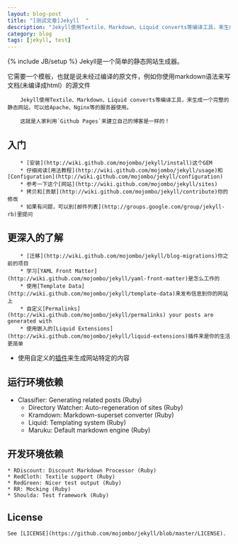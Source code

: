 ```yaml
---
layout: blog-post
title: "[测试文章]Jekyll  "
description: "Jekyll使用Textile、Markdown、Liquid converts等编译工具，来生成一个完整的静态网站，可以给Apache、Nginx等的服务器使用。"
category: blog
tags: [jekyll, test]
---
```

{% include JB/setup %}
Jekyll是一个简单的静态网站生成器。

它需要一个模板，也就是说未经过编译的原文件，例如你使用markdown语法来写文档(未编译成html）的源文件

        Jekyll使用Textile、Markdown、Liquid converts等编译工具，来生成一个完整的静态网站，可以给Apache、Nginx等的服务器使用。

        这就是人家利用`Github Pages`来建立自己的博客是一样的！

## 入门

        * [安装](http://wiki.github.com/mojombo/jekyll/install)这个GEM
        * 仔细阅读[用法教程](http://wiki.github.com/mojombo/jekyll/usage)和[Configuration](http://wiki.github.com/mojombo/jekyll/configuration)
        * 参考一下这个[网站](http://wiki.github.com/mojombo/jekyll/sites)
        * 拷贝和[贡献](http://wiki.github.com/mojombo/jekyll/contribute)你的修改
        * 如果有问题，可以到[邮件列表](http://groups.google.com/group/jekyll-rb)里提问

## 更深入的了解

        * [迁移](http://wiki.github.com/mojombo/jekyll/blog-migrations)你之前的项目
        * 学习[YAML Front Matter](http://wiki.github.com/mojombo/jekyll/yaml-front-matter)是怎么工作的
        * 使用[Template Data](http://wiki.github.com/mojombo/jekyll/template-data)来发布信息到你的网站上
        * 自定义[Permalinks](http://wiki.github.com/mojombo/jekyll/permalinks) your posts are generated with
        * 使用嵌入的[Liquid Extensions](http://wiki.github.com/mojombo/jekyll/liquid-extensions)插件来是你的生活更简单
* 使用自定义的[插件](http://wiki.github.com/mojombo/jekyll/Plugins)来生成网站特定的内容

## 运行环境依赖

* Classifier: Generating related posts (Ruby)
    * Directory Watcher: Auto-regeneration of sites (Ruby)
    * Kramdown: Markdown-superset converter (Ruby)
    * Liquid: Templating system (Ruby)
    * Maruku: Default markdown engine (Ruby)

## 开发环境依赖

    * RDiscount: Discount Markdown Processor (Ruby)
    * RedCloth: Textile support (Ruby)
    * RedGreen: Nicer test output (Ruby)
    * RR: Mocking (Ruby)
    * Shoulda: Test framework (Ruby)

## License

    See [LICENSE](https://github.com/mojombo/jekyll/blob/master/LICENSE).
